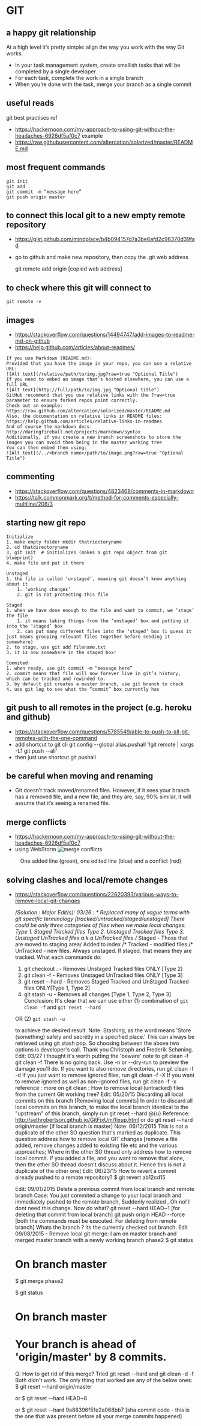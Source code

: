 # GIT

## **a happy git relationship**
At a high level it’s pretty simple: align the way you work with the way Git works.
- In your task management system, create smallish tasks that will be completed by a single developer
- For each task, complete the work in a single branch
- When you’re done with the task, merge your branch as a single commit

## **useful reads**
git best practises ref
- https://hackernoon.com/my-approach-to-using-git-without-the-headaches-6926df5af0c7
example
- https://raw.githubusercontent.com/altercation/solarized/master/README.md

## **most frequent commands**
	git init
	git add .
	git commit -m “message here”
	git push origin master

## **to connect this local git to a new empty remote repository**
- https://gist.github.com/mindplace/b4b094157d7a3be6afd2c96370d39fad
- go to github and make new repository, then copy the .git web address
	
	git remote add origin [copied web address]

## **to check where this git will connect to**
	git remote -v

## **images**
- https://stackoverflow.com/questions/14494747/add-images-to-readme-md-on-github
- https://help.github.com/articles/about-readmes/
```
If you use Markdown (README.md):
Provided that you have the image in your repo, you can use a relative URL:
![Alt text](/relative/path/to/img.jpg?raw=true "Optional Title")
If you need to embed an image that's hosted elsewhere, you can use a full URL
![Alt text](http://full/path/to/img.jpg "Optional title")
GitHub recommend that you use relative links with the ?raw=true parameter to ensure forked repos point correctly.
Check out an example: https://raw.github.com/altercation/solarized/master/README.md
Also, the documentation on relative links in README files: https://help.github.com/articles/relative-links-in-readmes
And of course the markdown docs: http://daringfireball.net/projects/markdown/syntax
Additionally, if you create a new branch screenshots to store the images you can avoid them being in the master working tree
You can then embed them using:
![Alt text](/../<branch name>/path/to/image.png?raw=true "Optional Title")
```

## **commenting**
- https://stackoverflow.com/questions/4823468/comments-in-markdown
- https://talk.commonmark.org/t/method-for-comments-especially-multiline/208/3

## **starting new git repo**

	Initialize
	1. make empty folder mkdir thatriectoryname 
	2. cd thatdirectoryname
	3. git init  # initializes (makes a git repo object from git blueprint)
	4. make file and put it there

	Unstaged
	1. the file is called ‘unstaged’, meaning git doesn’t know anything about it
	    1. ‘working changes’
	    2. git is not protecting this file
	
	Staged
	1. when we have done enough to the file and want to commit, we ‘stage’ the file
	    1. it means taking things from the ‘unstaged’ box and putting it into the ‘staged’ box
	    2. can put many different files into the ‘staged’ box (i guess it just means grouping relevant files together before sending it somewhere)
	2. to stage, use git add filename.txt
	3. it is now somewhere in the staged box!
	
	Commited
	1. when ready, use git commit -m “message here”
	2. commit means that file will now forever live in git’s history, which can be tracked and rewinded to.
	3. by default git creates a master branch, use git branch to check
	4. use git log to see what the “commit” box currently has

## **git push to all remotes in the project (e.g. heroku and github)**
- https://stackoverflow.com/questions/5785549/able-to-push-to-all-git-remotes-with-the-one-command
- add shortcut to git cli
	git config --global alias.pushall '!git remote | xargs -L1 git push --all'
- then just use shortcut
	git pushall

## **be careful when moving and renaming**
- Git doesn’t track moved/renamed files. However, if it sees your branch has a removed file, and a new file, and they are, say, 90% similar, it will assume that it’s seeing a renamed file.

## **merge conflicts**
- https://hackernoon.com/my-approach-to-using-git-without-the-headaches-6926df5af0c7
- using WebStorm
![merge conflicts](./images/merge-conflicts.png)
<p align="center">One added line (green), one edited line (blue) and a conflict (red)</p>

## **solving clashes and local/remote changes**
- https://stackoverflow.com/questions/22620393/various-ways-to-remove-local-git-changes
	
	/*Solution : Major Edit(s): 03/26 : * Replaced many of vague terms with git specific terminology [tracked/untracked/staged/unstaged]
	There could be only three categories of files when we make local changes:
	Type 1. Staged Tracked files
	Type 2. Unstaged Tracked files
	Type 3. Unstaged UnTracked files a.k.a UnTracked files
	/* Staged - Those that are moved to staging area/ Added to index
	/* Tracked - modified files
	/* UnTracked - new files. Always unstaged. If staged, that means they are tracked.
	What each commands do:
	1. git checkout . - Removes Unstaged Tracked files ONLY [Type 2]
	2. git clean -f - Removes Unstaged UnTracked files ONLY [Type 3]
	3. git reset --hard - Removes Staged Tracked and UnStaged Tracked files ONLY[Type 1, Type 2]
	4. git stash -u - Removes all changes [Type 1, Type 2, Type 3]
	Conclusion:
	It's clear that we can use either
	(1) combination of `git clean -f` and `git reset --hard` 

	OR
	(2) `git stash -u`

	to achieve the desired result.
	Note: Stashing, as the word means 'Store (something) safely and secretly in a specified place.' This can always be retrieved using git stash pop. So choosing between the above two options is developer's call.
	Thank you Christoph and Frederik Schøning.
	Edit: 03/27
	I thought it's worth putting the 'beware' note to git clean -f
	git clean -f
	There is no going back. Use -n or --dry-run to preview the damage you'll do.
	If you want to also remove directories, run git clean -f -d
	If you just want to remove ignored files, run git clean -f -X
	If you want to remove ignored as well as non-ignored files, run git clean -f -x
	reference : more on git clean : How to remove local (untracked) files from the current Git working tree?
	Edit: 05/20/15
	Discarding all local commits on this branch [Removing local commits]
	In order to discard all local commits on this branch, to make the local branch identical to the "upstream" of this branch, simply run git reset --hard @{u}
	Reference: http://sethrobertson.github.io/GitFixUm/fixup.html
	or do git reset --hard origin/master [if local branch is master]
	Note: 06/12/2015 This is not a duplicate of the other SO question that's marked as duplicate. This question address how to remove local GIT changes [remove a file added, remove changes added to existing file etc and the various approaches; Where in the other SO thread only address how to remove local commit. If you added a file, and you want to remove that alone, then the other SO thread doesn't discuss about it. Hence this is not a duplicate of the other one]
	Edit: 06/23/15
	How to revert a commit already pushed to a remote repository?
	$ git revert ab12cd15

	Edit: 09/01/2015
	Delete a previous commit from local branch and remote branch
	Case: You just commited a change to your local branch and immediately pushed to the remote branch, Suddenly realized , Oh no! I dont need this change. Now do what?
	git reset --hard HEAD~1 [for deleting that commit from local branch]
	git push origin HEAD --force [both the commands must be executed. For deleting from remote branch]
	Whats the branch ? Its the currently checked out branch.
	Edit 09/08/2015 - Remove local git merge:
	I am on master branch and merged master branch with a newly working branch phase2
	$ git status
	# On branch master

	$ git merge phase2

	$ git status
	# On branch master
	# Your branch is ahead of 'origin/master' by 8 commits.

	Q: How to get rid of this merge? Tried git reset --hard and git clean -d -f Both didn't work.
	The only thing that worked are any of the below ones:
	$ git reset --hard origin/master

	or
	$ git reset --hard HEAD~8

	or
	$ git reset --hard 9a88396f51e2a068bb7 [sha commit code - this is the one that was present before all your merge commits happened]